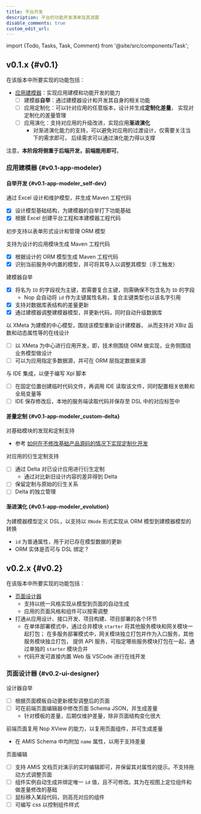 ```yaml
---
title: 平台开发
description: 平台的功能开发清单及其进展
disable_comments: true
custom_edit_url:
---
```


import {Todo, Tasks, Task, Comment} from '@site/src/components/Task';

## v0.1.x {#v0.1}

<Todo id="v0.1">

在该版本中所要实现的功能包括：

- [应用建模器](#v0.1-app-modeler)：实现应用建模和功能开发的能力
  - [ ] 建模器**自举**：通过建模器设计和开发其自身的相关功能
  - [ ] 应用定制化：可以针对应用的任意版本，设计并生成**定制化差量**，
    实现对定制化的差量管理
  - [ ] 应用演化：支持对应用的升级改进，实现应用**渐进演化**
    - 对渐进演化能力的支持，可以避免对应用的过渡设计，仅需要关注当下的需求即可，
      后续需求可以通过演化能力得以支撑

注意，**本阶段将侧重于后端开发，前端能用即可**。

### 应用建模器 {#v0.1-app-modeler}

#### 自举开发 {#v0.1-app-modeler_self-dev}

<Tasks id="v0.1-app-modeler_self-dev">

<Task status="done" startDate="2024-04-05" endDate="2024-04-16">

通过 Excel 设计和维护模型，并生成 Maven 工程代码

<Comment>

- [x] 设计模型基础结构，为建模器的自举打下功能基础
- [x] 根据 Excel 创建平台工程和本建模器工程代码

</Comment>

</Task>

<Task status="done" startDate="2024-04-05" endDate="2024-04-16">

初步支持以表单形式设计和管理 ORM 模型

<Comment></Comment>

</Task>

<Task status="done" startDate="2024-04-17" endDate="2024-04-25">

支持为设计的应用模块生成 Maven 工程代码

<Comment>

- [x] 根据设计的 ORM 模型生成 Maven 工程代码
- [x] 识别当前服务中内置的模型，并可将其导入以调整其模型（手工触发）

</Comment>

</Task>

<Task status="done" startDate="2024-04-26" endDate="2024-05-04">

建模器自举

<Comment>

- [x] 将名为 `ID` 的字段视为主键，若需要复合主键，则需确保不包含名为 `ID` 的字段
  - Nop 会自动将 `id` 作为主键属性名称，复合主键类型也以该名字引用
- [x] 支持对数据库表结构的差量更新
- [x] 通过建模器调整建模器模型，并更新代码，同时自动升级数据库

</Comment>

</Task>

<Task status="pending" startDate="" endDate="">

以 XMeta 为建模的中心模型，围绕该模型重新设计建模器，
从而支持对 XBiz 函数和动态属性等的在线设计

<Comment>

- [ ] 以 XMeta 为中心进行应用开发，即，技术侧围绕 ORM 做实现，业务侧围绕业务模型做设计
- [ ] 可以为应用指定多数据源，并可在 ORM 层指定数据来源

</Comment>

</Task>

<Task status="pending" startDate="" endDate="">

与 IDE 集成，以便于编写 Xpl 脚本

<Comment>

- [ ] 在固定位置创建临时代码文件，再调用 IDE 读取该文件，同时配置相关依赖和全局变量等
- [ ] IDE 保存修改后，本地的服务端读取代码并保存至 DSL 中的对应标签中

</Comment>

</Task>

</Tasks>

#### 差量定制 {#v0.1-app-modeler_custom-delta}

<Tasks id="v0.1-app-modeler_custom-delta">

<Task status="pending" startDate="" endDate="">

对基础模块的发现和定制支持

<Comment>

- 参考 [如何在不修改基础产品源码的情况下实现定制化开发](https://zhuanlan.zhihu.com/p/628770810)

</Comment>

</Task>

<Task status="pending" startDate="" endDate="">

对应用的衍生定制支持

<Comment>

- [ ] 通过 Delta 对已设计应用进行衍生定制
  - 通过对比新旧设计内容的差异得到 Delta
- [ ] 保留定制与原始的衍生关系
- [ ] Delta 的独立管理

</Comment>

</Task>

</Tasks>

#### 渐进演化 {#v0.1-app-modeler_evolution}

<Tasks id="v0.1-app-modeler_evolution">

<Task status="pending" startDate="" endDate="">

为建模器模型定义 DSL，以支持以 `XNode` 形式实现从 ORM 模型到建模器模型的转换

<Comment>

- `id` 为普通属性，用于对已存在模型数据的更新
- ORM 实体是否可与 DSL 绑定？

</Comment>

</Task>

</Tasks>

</Todo>

## v0.2.x {#v0.2}

<Todo id="v0.2">

在该版本中所要实现的功能包括：

- [页面设计器](#v0.2-ui-designer)
  - 支持以统一风格实现从模型到页面的自动生成
  - 应用的页面风格和组件可以按需调整
- 打通从应用设计、接口开发、项目构建、项目部署的各个环节
  - 在单体部署模式中，通过合并模块 `starter` 将其他服务模块和网关模块一起打包；
    在多服务部署模式中，网关模块独立打包并作为入口服务，其他服务模块独立打包，
    提供 API 服务，可指定哪些服务模块打包在一起，通过单独的 `starter` 模块合并
  - 代码开发可直接内置 Web 版 VSCode 进行在线开发


### 页面设计器 {#v0.2-ui-designer}

<Tasks id="v0.2-ui-designer" status="hold">

<Task status="pending" startDate="" endDate="">

设计器自举

<Comment>

- [ ] 根据页面模板自动更新模型调整后的页面
- [ ] 可在前端页面编辑器中修改页面 Schema JSON，并生成差量
  - 针对模板的差量，后期仅维护差量，除非页面结构变化很大

</Comment>

</Task>

<Task status="pending" startDate="" endDate="">

前端页面复用 Nop XView 的能力，以复用页面组件，并可生成差量

<Comment>

- 在 AMIS Schema 中均附加 `name` 属性，以用于支持差量

</Comment>

</Task>

<Task status="pending" startDate="" endDate="">

页面编辑

<Comment>

- [ ] 支持 AMIS 文档页对演示的实时编辑即可，并保留其对属性的提示。不支持拖动方式调整页面
- [ ] 组件实例自动生成并绑定唯一 `id` 值，且不可修改。其为在视图上定位组件和做差量修改的基础
- [ ] 鼠标移入某段代码，则高亮对应的组件
- [ ] 可编写 css 以控制组件样式

</Comment>

</Task>

</Tasks>

</Todo>
